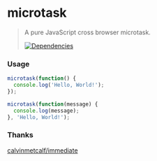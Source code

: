 # microtask

> A pure JavaScript cross browser microtask.
>
> [![Dependencies][david-image]][david-url]

### Usage

```js
microtask(function() {
  console.log('Hello, World!');
});

microtask(function(message) {
  console.log(message);
}, 'Hello, World!');
```

### Thanks

[calvinmetcalf/immediate](https://github.com/calvinmetcalf/immediate)

[david-image]: http://img.shields.io/david/dev/nuintun/microtask.svg?style=flat-square
[david-url]: https://david-dm.org/nuintun/microtask?type=dev
